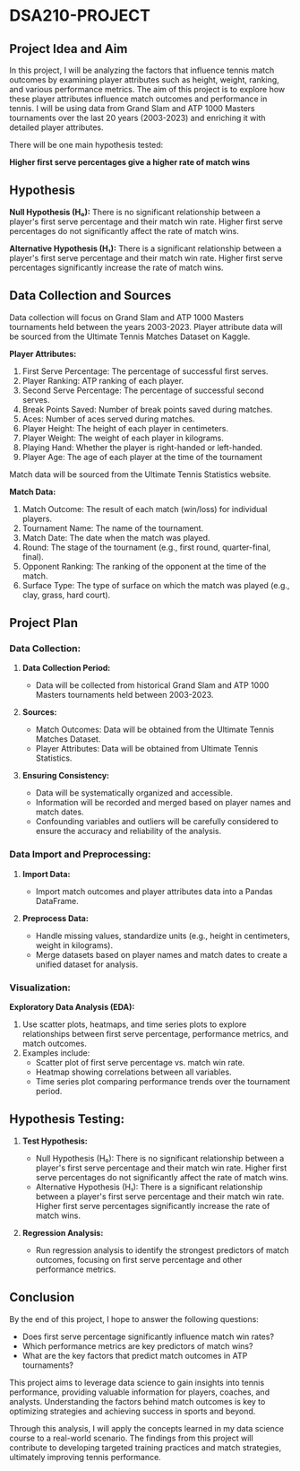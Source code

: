 # DSA210-PROJECT

## Project Idea and Aim
In this project, I will be analyzing the factors that influence tennis match outcomes by examining player attributes such as height, weight, ranking, and various performance metrics. The aim of this project is to explore how these player attributes influence match outcomes and performance in tennis. I will be using data from Grand Slam and ATP 1000 Masters tournaments over the last 20 years (2003-2023) and enriching it with detailed player attributes.

There will be one main hypothesis tested:

**Higher first serve percentages give a higher rate of match wins**

## Hypothesis
**Null Hypothesis (H₀):** There is no significant relationship between a player's first serve percentage and their match win rate. Higher first serve percentages do not significantly affect the rate of match wins.

**Alternative Hypothesis (H₁):** There is a significant relationship between a player's first serve percentage and their match win rate. Higher first serve percentages significantly increase the rate of match wins.

## Data Collection and Sources
Data collection will focus on Grand Slam and ATP 1000 Masters tournaments held between the years 2003-2023.
Player attribute data will be sourced from the Ultimate Tennis Matches Dataset on Kaggle.

**Player Attributes:**

1. First Serve Percentage: The percentage of successful first serves.
2. Player Ranking: ATP ranking of each player.
3. Second Serve Percentage: The percentage of successful second serves.
4. Break Points Saved: Number of break points saved during matches.
5. Aces: Number of aces served during matches.
6. Player Height: The height of each player in centimeters.
7. Player Weight: The weight of each player in kilograms.
8. Playing Hand: Whether the player is right-handed or left-handed.
9. Player Age: The age of each player at the time of the tournament

Match data will be sourced from the Ultimate Tennis Statistics website.

**Match Data:**

1. Match Outcome: The result of each match (win/loss) for individual players.
2. Tournament Name: The name of the tournament.
3. Match Date: The date when the match was played.
4. Round: The stage of the tournament (e.g., first round, quarter-final, final).
5. Opponent Ranking: The ranking of the opponent at the time of the match.
6. Surface Type: The type of surface on which the match was played (e.g., clay, grass, hard court).

## Project Plan
### Data Collection:
1. **Data Collection Period:**
   - Data will be collected from historical Grand Slam and ATP 1000 Masters tournaments held between 2003-2023.

2. **Sources:**
   - Match Outcomes: Data will be obtained from the Ultimate Tennis Matches Dataset.
   - Player Attributes: Data will be obtained from Ultimate Tennis Statistics.

3. **Ensuring Consistency:**
   - Data will be systematically organized and accessible.
   - Information will be recorded and merged based on player names and match dates.
   - Confounding variables and outliers will be carefully considered to ensure the accuracy and reliability of the analysis.

### Data Import and Preprocessing:
1. **Import Data:**
   - Import match outcomes and player attributes data into a Pandas DataFrame.

2. **Preprocess Data:**
   - Handle missing values, standardize units (e.g., height in centimeters, weight in kilograms).
   - Merge datasets based on player names and match dates to create a unified dataset for analysis.

### Visualization:
**Exploratory Data Analysis (EDA):**
1. Use scatter plots, heatmaps, and time series plots to explore relationships between first serve percentage, performance metrics, and match outcomes.
2. Examples include:
   - Scatter plot of first serve percentage vs. match win rate.
   - Heatmap showing correlations between all variables.
   - Time series plot comparing performance trends over the tournament period.

## Hypothesis Testing:
1. **Test Hypothesis:**
   - Null Hypothesis (H₀): There is no significant relationship between a player's first serve percentage and their match win rate. Higher first serve percentages do not significantly affect the rate of match wins.
   - Alternative Hypothesis (H₁): There is a significant relationship between a player's first serve percentage and their match win rate. Higher first serve percentages significantly increase the rate of match wins.

2. **Regression Analysis:**
   - Run regression analysis to identify the strongest predictors of match outcomes, focusing on first serve percentage and other performance metrics.

## Conclusion
By the end of this project, I hope to answer the following questions:
- Does first serve percentage significantly influence match win rates?
- Which performance metrics are key predictors of match wins?
- What are the key factors that predict match outcomes in ATP tournaments?

This project aims to leverage data science to gain insights into tennis performance, providing valuable information for players, coaches, and analysts. Understanding the factors behind match outcomes is key to optimizing strategies and achieving success in sports and beyond.

Through this analysis, I will apply the concepts learned in my data science course to a real-world scenario. The findings from this project will contribute to developing targeted training practices and match strategies, ultimately improving tennis performance.

